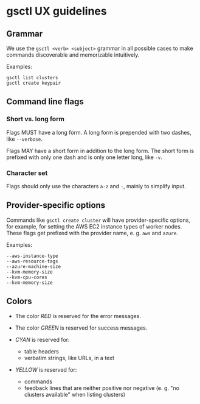 # gsctl UX guidelines

## Grammar

We use the `gsctl <verb> <subject>` grammar in all possible cases to make
commands discoverable and memorizable intuitively.

Examples:

    gsctl list clusters
    gsctl create keypair

## Command line flags

### Short vs. long form

Flags MUST have a long form. A long form is prepended with two dashes,
like `--verbose`.

Flags MAY have a short form in addition to the long form. The short form
is prefixed with only one dash and is only one letter long, like `-v`.

### Character set

Flags should only use the characters `a-z` and `-`, mainly to simplify input.

## Provider-specific options

Commands like `gsctl create cluster` will have provider-specific options, for
example, for setting the AWS EC2 instance types of worker nodes. These flags get
prefixed with the provider name, e. g. `aws` and `azure`.

Examples:

    --aws-instance-type
    --aws-resource-tags
    --azure-machine-size
    --kvm-memory-size
    --kvm-cpu-cores
    --kvm-memory-size

## Colors

- The color *RED* is reserved for the error messages.

- The color *GREEN* is reserved for success messages.

- *CYAN* is reserved for:
  - table headers
  - verbatim strings, like URLs, in a text

- *YELLOW* is reserved for:
  - commands
  - feedback lines that are neither positive nor negative (e. g. "no clusters available" when listing clusters)
